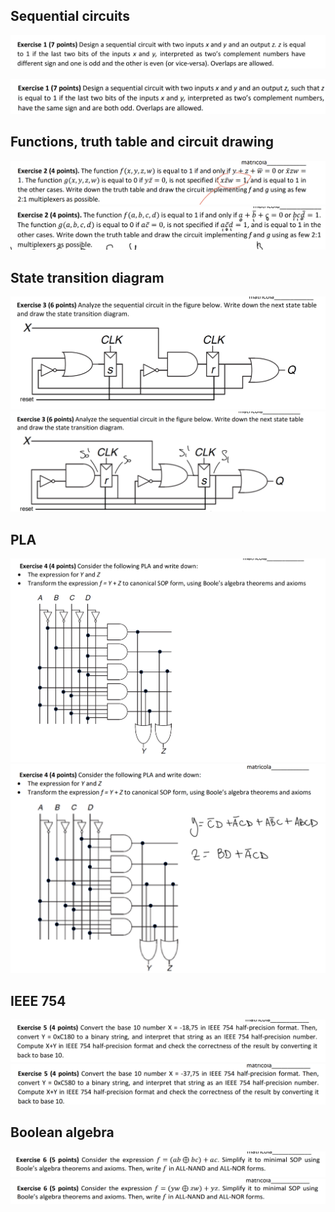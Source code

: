 ## Sequential circuits
![](../z_images/Pasted%20image%2020250113133107.png)

![](../z_images/Pasted%20image%2020250113132727.png)

## Functions, truth table and circuit drawing
![](../z_images/Pasted%20image%2020250113132739.png)
![](../z_images/Pasted%20image%2020250113132945.png)

## State transition diagram
![](../z_images/Pasted%20image%2020250113133208.png)
![](../z_images/Pasted%20image%2020250113133225.png)

## PLA
![](../z_images/Pasted%20image%2020250113133341.png)
![](../z_images/Pasted%20image%2020250113133352.png)

## IEEE 754
![](../z_images/Pasted%20image%2020250113133407.png)
![](../z_images/Pasted%20image%2020250113132827.png)

## Boolean algebra
![](../z_images/Pasted%20image%2020250113133443.png)
![](../z_images/Pasted%20image%2020250113132838.png)